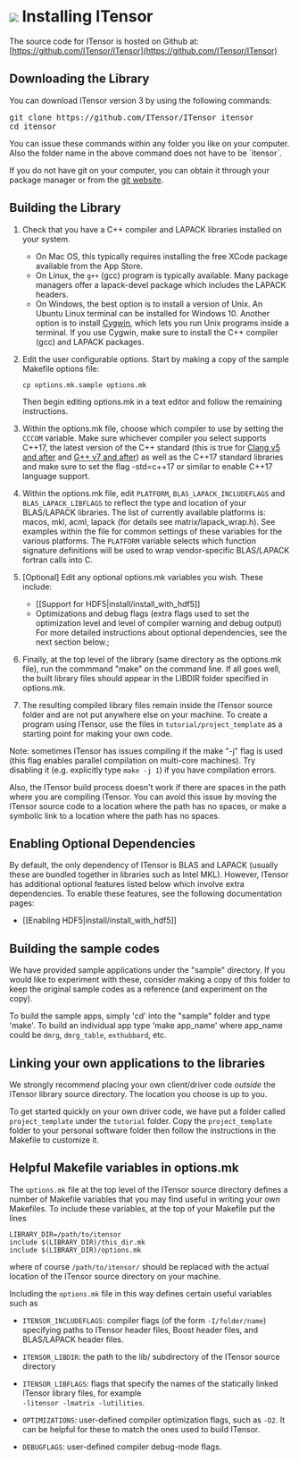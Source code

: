 # <img src="docs/VERSION/install/icon.png" class="largeicon"> Installing ITensor

The source code for ITensor is hosted on Github at:
[https://github.com/ITensor/ITensor](https://github.com/ITensor/ITensor)

## Downloading the Library

You can download ITensor version 3 by using the following commands:
<div class="commandline"><pre>
git clone https://github.com/ITensor/ITensor itensor
cd itensor
</pre></div>
You can issue these commands within any folder you like on your computer. Also the folder name in the above command does not have to be `itensor`.

If you do not have git on your computer, you can obtain it through your package manager or from the
<a href="http://git-scm.com/" target="blank_">git website</a>.

## Building the Library

1. Check that you have a C++ compiler and LAPACK libraries installed on your system.
   * On Mac OS, this typically requires installing the free XCode package available 
   from the App Store. 
   * On Linux, the `g++` (gcc) program is typically available. Many package managers
     offer a lapack-devel package which includes the LAPACK headers.
   * On Windows, the best option is to install a version of Unix. An Ubuntu Linux 
     terminal can be installed for Windows 10. Another option is to install 
     <a href="https://www.cygwin.com" target="blank_">Cygwin</a>,
     which lets you run Unix programs inside a terminal. If you use Cygwin, make sure to install
     the C++ compiler (gcc) and LAPACK packages.

2. Edit the user configurable options. Start by making a copy 
   of the sample Makefile options file: 

   `cp options.mk.sample options.mk`

   Then begin editing options.mk in a text editor
   and follow the remaining instructions.

3. Within the options.mk file, choose which compiler to use by setting the `CCCOM` 
   variable. Make sure whichever compiler you select supports C++17, the latest version of the
   C++ standard (this is true for [Clang v5 and after](https://clang.llvm.org/cxx_status.html)
   and [G++ v7 and after](https://www.gnu.org/software/gcc/projects/cxx-status.html#cxx17)) as 
   well as the C++17 standard libraries and make sure to set the flag -std=c++17 or similar 
   to enable C++17 language support.
   
5. Within the options.mk file, edit `PLATFORM`, `BLAS_LAPACK_INCLUDEFLAGS` and `BLAS_LAPACK_LIBFLAGS` to reflect the
   type and location of your BLAS/LAPACK libraries. The list of currently
   available platforms is: macos, mkl, acml, lapack
   (for details see matrix/lapack_wrap.h). 
   See examples within the file for common settings of these variables for the various platforms.
   The `PLATFORM` variable 
   selects which function signature definitions will be used to wrap 
   vendor-specific BLAS/LAPACK fortran calls into C.

6. [Optional] Edit any optional options.mk variables you wish. These include:
   - [[Support for HDF5|install/install_with_hdf5]]
   - Optimizations and debug flags (extra flags used to set the optimization level and level of compiler warning and debug output)
   For more detailed instructions about optional dependencies, see the next section below.;

7. Finally, at the top level of the library (same directory as the options.mk file),
   run the commmand "make" on the command line.
   If all goes well, the built library files should appear in the LIBDIR
   folder specified in options.mk.

8. The resulting compiled library files remain inside the ITensor source
   folder and are not put anywhere else on your machine. To create a 
   program using ITensor, use the files in `tutorial/project_template` as a 
   starting point for making your own code.

Note: sometimes ITensor has issues compiling if the make "-j" flag is used 
(this flag enables parallel compilation on multi-core machines). Try 
disabling it (e.g. explicitly type `make -j 1`) if you have compilation 
errors.

Also, the ITensor build process doesn't work if there are spaces in the path
where you are compiling ITensor. You can avoid this issue by moving the
ITensor source code to a location where the path has no spaces, or make 
a symbolic link to a location where the path has no spaces.

## Enabling Optional Dependencies

By default, the only dependency of ITensor is BLAS and LAPACK (usually
these are bundled together in libraries such as Intel MKL). However,
ITensor has additional optional features listed below which involve
extra dependencies. To enable these features, see the following
documentation pages:

- [[Enabling HDF5|install/install_with_hdf5]]


## Building the sample codes

We have provided sample applications under the "sample" directory. If you 
would like to experiment with these, consider making a copy of this folder 
to keep the original sample codes as a reference (and experiment on the copy).

To build the sample apps, simply 'cd' into the "sample" folder and type 'make'.
To build an individual app type 'make app_name' where app_name could be
`dmrg`, `dmrg_table`,  `exthubbard`, etc.


## Linking your own applications to the libraries

We strongly recommend placing your own client/driver code *outside* the 
ITensor library source directory. The location you choose is up to you. 

To get started quickly on your own driver code, we have put a folder
called `project_template` under the `tutorial` folder. Copy the `project_template`
folder to your personal software folder then follow the instructions in the
Makefile to customize it.


## Helpful Makefile variables in options.mk

The `options.mk` file at the top level of the ITensor source directory 
defines a number of Makefile variables that you may find useful in writing 
your own Makefiles. To include these variables, at the top of your Makefile 
put the lines

    LIBRARY_DIR=/path/to/itensor
    include $(LIBRARY_DIR)/this_dir.mk
    include $(LIBRARY_DIR)/options.mk

where of course `/path/to/itensor/` should be replaced with the actual 
location of the ITensor source directory on your machine. 

Including the `options.mk` file in this way defines certain useful 
variables such as 

* `ITENSOR_INCLUDEFLAGS`: compiler flags (of the form `-I/folder/name`) specifying paths to
  ITensor header files, Boost header files, and BLAS/LAPACK header files.

* `ITENSOR_LIBDIR`: the path to the lib/ subdirectory of the ITensor source directory

* `ITENSOR_LIBFLAGS`: flags that specify the names of the statically linked ITensor 
  library files, for example <br/> `-litensor -lmatrix -lutilities`.

* `OPTIMIZATIONS`: user-defined compiler optimization flags, such as `-O2`. It can be helpful for these to 
  match the ones used to build ITensor.

* `DEBUGFLAGS`: user-defined compiler debug-mode flags.
